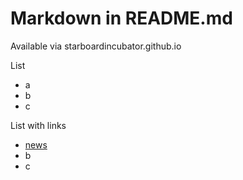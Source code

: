 # Markdown in README.md

Available via starboardincubator.github.io

List
- a
- b
- c

List with links
- [news](https://news.google.com)
- b
- c
